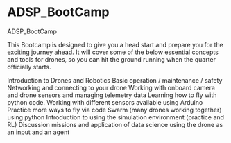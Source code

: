 # ADSP_BootCamp
ADSP_BootCamp


This Bootcamp is designed to give you a head start and prepare you for the exciting journey ahead. It will cover some of the below essential concepts and tools for drones, so you can hit the ground running when the quarter officially starts.



Introduction to Drones and Robotics
Basic operation / maintenance / safety
Networking and connecting to your drone
Working with onboard camera and drone sensors and managing telemetry data
Learning how to fly with python code.
Working with different sensors available using Arduino
Practice more ways to fly via code
Swarm (many drones working together) using python
Introduction to using the simulation environment (practice and RL)
Discussion missions and application of data science using the drone as an input and an agent
 
